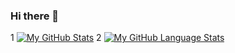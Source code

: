 ### Hi there 👋
1 [![My GitHub Stats](https://github-readme-stats.vercel.app/api/?username=brokecollegekidwithaclothingobsession&count_private=true&theme=tokyonight&showicons=true)]()
2 [![My GitHub Language Stats](https://github-readme-stats.vercel.app/api/top-langs/?username=brokecollegekidwithaclothingobsession&langs_count=5&theme=tokyonight)]()
